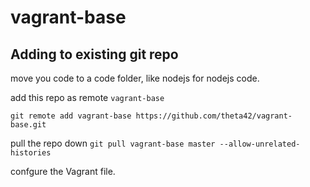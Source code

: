 # vagrant-base

## Adding to existing git repo

move you code to a code folder, like nodejs for nodejs code.

add this repo as remote `vagrant-base`

`git remote add vagrant-base https://github.com/theta42/vagrant-base.git`

pull the repo down
`git pull vagrant-base master --allow-unrelated-histories`

confgure the Vagrant file.
